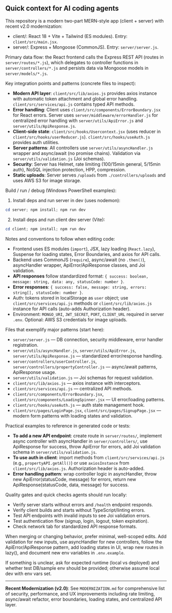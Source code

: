 ## Quick context for AI coding agents

This repository is a modern two-part MERN-style app (client + server) with recent v2.0 modernization:

- client/: React 18 + Vite + Tailwind (ES modules). Entry: `client/src/main.jsx`.
- server/: Express + Mongoose (CommonJS). Entry: `server/server.js`.

Primary data flow: the React frontend calls the Express REST API (routes in `server/routes/*.js`), which delegates to controller functions in `server/controllers/*.js` and persists data via Mongoose models in `server/models/*.js`.

Key integration points and patterns (concrete files to inspect):

- **Modern API layer**: `client/src/lib/axios.js` provides axios instance with automatic token attachment and global error handling. `client/src/services/api.js` contains typed API methods.
- **Error handling**: Client uses `client/src/components/ErrorBoundary.jsx` for React errors. Server uses `server/middleware/errorHandler.js` for centralized error handling with `server/utils/ApiError.js` and `server/utils/ApiResponse.js`.
- **Client-side state**: `client/src/hooks/Usercontext.jsx` (uses reducer in `client/src/hooks/userReducer.js`). `client/src/hooks/useAuth.js` provides auth utilities.
- **Server patterns**: All controllers use `server/utils/asyncHandler.js` wrapper and async/await (no promise chains). Validation via `server/utils/validation.js` (Joi schemas).
- **Security**: Server has Helmet, rate limiting (100/15min general, 5/15min auth), NoSQL injection protection, HPP, compression.
- **Static uploads**: Server serves `/uploads` from `./controllers/uploads` and uses AWS S3 for image storage.

Build / run / debug (Windows PowerShell examples):

1) Install deps and run server in dev (uses nodemon):

```powershell
cd server; npm install; npm run dev
```

2) Install deps and run client dev server (Vite):

```powershell
cd client; npm install; npm run dev
```

Notes and conventions to follow when editing code:

- Frontend uses ES modules (`import`), JSX, lazy loading (`React.lazy`), Suspense for loading states, Error Boundaries, and axios for API calls.
- Backend uses CommonJS (`require`), async/await (no `.then()`), asyncHandler wrapper, ApiError/ApiResponse classes, and Joi validation.
- **API responses** follow standardized format: `{ success: boolean, message: string, data: any, statusCode: number }`.
- **Error responses**: `{ success: false, message: string, errors: string[], statusCode: number }`.
- Auth: tokens stored in localStorage as `user` object; use `client/src/services/api.js` methods or `client/src/lib/axios.js` instance for API calls (auto-adds Authorization header).
- Environment: `MONGO_URI`, `JWT_SECRET`, `PORT`, `CLIENT_URL` required in server `.env`. Optional: AWS S3 credentials for image uploads.

Files that exemplify major patterns (start here):

- `server/server.js` — DB connection, security middleware, error handler registration.
- `server/utils/asyncHandler.js`, `server/utils/ApiError.js`, `server/utils/ApiResponse.js` — standardized error/response handling.
- `server/controllers/userController.js`, `server/controllers/propertyController.js` — async/await patterns, ApiResponse usage.
- `server/utils/validation.js` — Joi schemas for request validation.
- `client/src/lib/axios.js` — axios instance with interceptors.
- `client/src/services/api.js` — centralized API methods.
- `client/src/components/ErrorBoundary.jsx`, `client/src/components/LoadingSpinner.jsx` — UI error/loading patterns.
- `client/src/hooks/useAuth.js` — auth state management hook.
- `client/src/pages/LoginPage.jsx`, `client/src/pages/SignupPage.jsx` — modern form patterns with loading states and validation.

Practical examples to reference in generated code or tests:

- **To add a new API endpoint**: create route in `server/routes/`, implement async controller with asyncHandler in `server/controllers/`, use ApiResponse for success, throw ApiError for errors, add Joi validation schema in `server/utils/validation.js`.
- **To use auth in client**: import methods from `client/src/services/api.js` (e.g., `propertyAPI.getAll()`) or use `axiosInstance` from `client/src/lib/axios.js`. Authorization header is auto-added.
- **Error handling pattern**: wrap controller logic in asyncHandler, throw new ApiError(statusCode, message) for errors, return new ApiResponse(statusCode, data, message) for success.

Quality gates and quick checks agents should run locally:

- Verify server starts without errors and `/health` endpoint responds.
- Verify client builds and starts without TypeScript/linting errors.
- Test API endpoints with invalid inputs to see Joi validation errors.
- Test authentication flow (signup, login, logout, token expiration).
- Check network tab for standardized API response formats.

When merging or changing behavior, prefer minimal, well-scoped edits. Add validation for new inputs, use asyncHandler for new controllers, follow the ApiError/ApiResponse pattern, add loading states in UI, wrap new routes in lazy(), and document new env variables in `.env.example`.

If something is unclear, ask for expected runtime (local vs deployed) and whether test DB/sample env should be provided; otherwise assume local dev with env vars set.

---

**Recent Modernization (v2.0)**: See `MODERNIZATION.md` for comprehensive list of security, performance, and UX improvements including rate limiting, async/await refactor, error boundaries, loading states, and centralized API layer.
